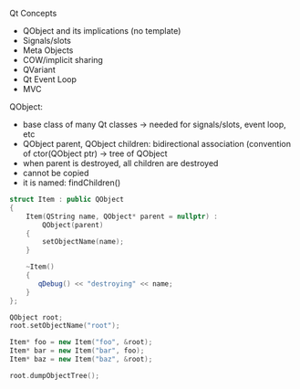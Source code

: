 Qt Concepts
  - QObject and its implications (no template)
  - Signals/slots
  - Meta Objects
  - COW/implicit sharing
  - QVariant 
  - Qt Event Loop
  - MVC


QObject:
 - base class of many Qt classes  -> needed for signals/slots, event loop, etc
 - QObject parent, QObject children: bidirectional association (convention of ctor(QObject ptr) -> tree of QObject
 - when parent is destroyed, all children are destroyed
 - cannot be copied
 - it is named: findChildren()


```c++
struct Item : public QObject
{
    Item(QString name, QObject* parent = nullptr) :
        QObject(parent)
    {
        setObjectName(name);
    }

    ~Item() 
    {
       qDebug() << "destroying" << name; 
    }
};

QObject root;
root.setObjectName("root");

Item* foo = new Item("foo", &root);
Item* bar = new Item("bar", foo);
Item* baz = new Item("baz", &root);

root.dumpObjectTree();
```
